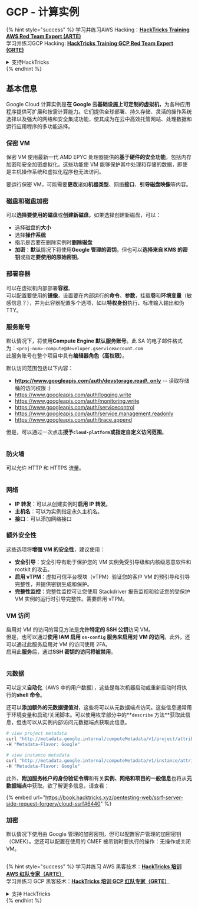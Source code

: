 # GCP - 计算实例

{% hint style="success" %}
学习并练习AWS Hacking：<img src="/.gitbook/assets/image.png" alt="" data-size="line">[**HackTricks Training AWS Red Team Expert (ARTE)**](https://training.hacktricks.xyz/courses/arte)<img src="/.gitbook/assets/image.png" alt="" data-size="line">\
学习并练习GCP Hacking: <img src="/.gitbook/assets/image (2).png" alt="" data-size="line">[**HackTricks Training GCP Red Team Expert (GRTE)**<img src="/.gitbook/assets/image (2).png" alt="" data-size="line">](https://training.hacktricks.xyz/courses/grte)

<details>

<summary>支持HackTricks</summary>

* 查看[**订阅计划**](https://github.com/sponsors/carlospolop)!
* **加入** 💬 [**Discord 群组**](https://discord.gg/hRep4RUj7f) 或 [**telegram 群组**](https://t.me/peass) 或 **关注**我们的 **Twitter** 🐦 [**@hacktricks\_live**](https://twitter.com/hacktricks\_live)**.**
* 通过向[**HackTricks**](https://github.com/carlospolop/hacktricks)和[**HackTricks Cloud**](https://github.com/carlospolop/hacktricks-cloud) github 仓库提交 PR 来分享黑客技巧。

</details>
{% endhint %}

## 基本信息

Google Cloud 计算实例是**在 Google 云基础设施上可定制的虚拟机**，为各种应用程序提供可扩展和按需计算能力。它们提供全球部署、持久存储、灵活的操作系统选择以及强大的网络和安全集成功能，使其成为在云中高效托管网站、处理数据和运行应用程序的多功能选择。

### 保密 VM

保密 VM 使用最新一代 AMD EPYC 处理器提供的**基于硬件的安全功能**，包括内存加密和安全加密虚拟化。这些功能使 VM 能够保护其中处理和存储的数据，即使是主机操作系统和虚拟化程序也无法访问。

要运行保密 VM，可能需要**更改**诸如**机器类型**、网络**接口**、**引导磁盘映像**等内容。

### 磁盘和磁盘加密

可以**选择要使用的磁盘**或**创建新磁盘**。如果选择创建新磁盘，可以：

* 选择磁盘的**大小**
* 选择**操作系统**
* 指示是否要在删除实例时**删除磁盘**
* **加密**：**默认**情况下将使用**Google 管理的密钥**，但也可以**选择来自 KMS 的密钥**或指定**要使用的原始密钥**。

### 部署容器

可以在虚拟机内部部署**容器**。\
可以配置要使用的**镜像**，设置要在内部运行的**命令**、**参数**，挂载**卷**和**环境变量**（敏感信息？），并为此容器配置多个选项，如以**特权身份**执行、标准输入输出和伪 TTY。

### 服务账号

默认情况下，将使用**Compute Engine 默认服务账号**。此 SA 的电子邮件格式为：`<proj-num>-compute@developer.gserviceaccount.com`\
此服务账号在整个项目中具有**编辑器角色（高权限）**。

默认访问范围包括以下内容：

* **https://www.googleapis.com/auth/devstorage.read\_only** -- 读取存储桶的访问权限 :)
* https://www.googleapis.com/auth/logging.write
* https://www.googleapis.com/auth/monitoring.write
* https://www.googleapis.com/auth/servicecontrol
* https://www.googleapis.com/auth/service.management.readonly
* https://www.googleapis.com/auth/trace.append

但是，可以通过一次点击**授予`cloud-platform`**或指定**自定义访问范围**。

<figure><img src="../../../../.gitbook/assets/image (138).png" alt=""><figcaption></figcaption></figure>

### 防火墙

可以允许 HTTP 和 HTTPS 流量。

<figure><img src="../../../../.gitbook/assets/image (137).png" alt=""><figcaption></figcaption></figure>

### 网络

* **IP 转发**：可以从创建实例时**启用 IP 转发**。
* **主机名**：可以为实例指定永久主机名。
* **接口**：可以添加网络接口

### 额外安全性

这些选项将**增强 VM 的安全性**，建议使用：

* **安全引导**：安全引导有助于保护您的 VM 实例免受引导级和内核级恶意软件和 rootkit 的攻击。
* **启用 vTPM**：虚拟可信平台模块（vTPM）验证您的客户 VM 的预引导和引导完整性，并提供密钥生成和保护。
* **完整性监控**：完整性监控可让您使用 Stackdriver 报告监视和验证您的受保护 VM 实例的运行时引导完整性。需要启用 vTPM。

### VM 访问

启用对 VM 的访问的常见方法是**允许特定的 SSH 公钥**访问 VM。\
但是，也可以通过**使用 IAM 启用 `os-config` 服务来启用对 VM 的访问**。此外，还可以通过此服务启用对 VM 的访问使用 2FA。\
启用此**服务**后，通过**SSH 密钥的访问将被禁用**。

<figure><img src="../../../../.gitbook/assets/image (139).png" alt=""><figcaption></figcaption></figure>

### 元数据

可以定义**自动化**（AWS 中的用户数据），这些是每次机器启动或重新启动时将执行的**shell 命令**。

还可以**添加额外的元数据键值对**，这些将可以从元数据端点访问。这些信息通常用于环境变量和启动/关闭脚本。可以使用枚举部分中的**`describe` 方法**获取此信息，但也可以从实例内部访问元数据端点获取此信息。
```bash
# view project metadata
curl "http://metadata.google.internal/computeMetadata/v1/project/attributes/?recursive=true&alt=text" \
-H "Metadata-Flavor: Google"

# view instance metadata
curl "http://metadata.google.internal/computeMetadata/v1/instance/attributes/?recursive=true&alt=text" \
-H "Metadata-Flavor: Google"
```
此外，**附加服务帐户的身份验证令牌**和有关**实例、网络和项目的一般信息**也将从**元数据端点**中获取。欲了解更多信息，请查看：

{% embed url="https://book.hacktricks.xyz/pentesting-web/ssrf-server-side-request-forgery/cloud-ssrf#6440" %}

### 加密

默认情况下使用由 Google 管理的加密密钥，但可以配置客户管理的加密密钥（CMEK）。您还可以配置在使用的 CMEF 被吊销时要执行的操作：无操作或关闭 VM。

<figure><img src="../../../../.gitbook/assets/image (140).png" alt=""><figcaption></figcaption></figure>

{% hint style="success" %}
学习并练习 AWS 黑客技术：<img src="/.gitbook/assets/image.png" alt="" data-size="line">[**HackTricks 培训 AWS 红队专家（ARTE）**](https://training.hacktricks.xyz/courses/arte)<img src="/.gitbook/assets/image.png" alt="" data-size="line">\
学习并练习 GCP 黑客技术：<img src="/.gitbook/assets/image (2).png" alt="" data-size="line">[**HackTricks 培训 GCP 红队专家（GRTE）**<img src="/.gitbook/assets/image (2).png" alt="" data-size="line">](https://training.hacktricks.xyz/courses/grte)

<details>

<summary>支持 HackTricks</summary>

* 查看[**订阅计划**](https://github.com/sponsors/carlospolop)！
* **加入** 💬 [**Discord 群组**](https://discord.gg/hRep4RUj7f) 或 [**电报群组**](https://t.me/peass) 或 **关注**我们的 **Twitter** 🐦 [**@hacktricks\_live**](https://twitter.com/hacktricks\_live)**。**
* 通过向 [**HackTricks**](https://github.com/carlospolop/hacktricks) 和 [**HackTricks Cloud**](https://github.com/carlospolop/hacktricks-cloud) github 仓库提交 PR 来分享黑客技巧。

</details>
{% endhint %}
